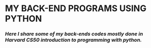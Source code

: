 # **MY BACK-END PROGRAMS USING PYTHON**
### *Here I share some of my back-ends codes mostly done in Harvard CS50 introduction to programming with python.*

